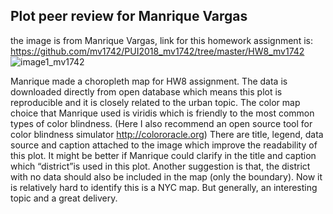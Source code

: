 ## Plot peer review for Manrique Vargas
the image is from Manrique Vargas, link for this homework assignment is: https://github.com/mv1742/PUI2018_mv1742/tree/master/HW8_mv1742  
![image1_mv1742](https://github.com/yunhecui/PUI2018_mv1742/blob/master/HW8_mv1742/GHG%20emissions%20reduced%20nyc.png)
  
Manrique made a choropleth map for HW8 assignment. The data is downloaded directly from open database which means this plot is reproducible and it is closely related to the urban topic. The color map choice that Manrique used is viridis which is friendly to the most common types of color blindness. (Here I also recommend an open source tool for color blindness simulator http://colororacle.org) There are title, legend, data source and caption attached to the image which improve the readability of this plot. It might be better if Manrique could clarify in the title and caption which “district”is used in this plot. Another suggestion is that, the district with no data should also be included in the map (only the boundary). Now it is relatively hard to identify this is a NYC map. But generally, an interesting topic and a great delivery.  
